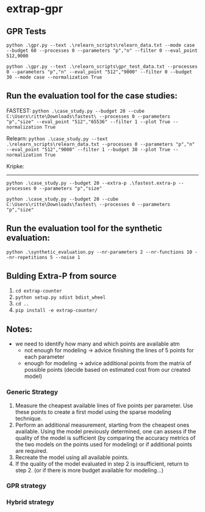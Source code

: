# extrap-gpr

## GPR Tests

`python .\gpr.py --text .\relearn_scripts\relearn_data.txt --mode case --budget 60 --processes 0 --parameters "p","n" --filter 0 --eval_point 512,9000`

`python .\gpr.py --text .\relearn_scripts\gpr_test_data.txt --processes 0 --parameters "p","n" --eval_point "512","9000" --filter 0 --budget 30 --mode case --normalization True`

## Run the evaluation tool for the case studies:

FASTEST: `python .\case_study.py --budget 20 --cube C:\Users\ritte\Downloads\fastest\ --processes 0 --parameters "p","size" --eval_point "512","65536" --filter 1 --plot True --normalization True`

Relearn: `python .\case_study.py --text .\relearn_scripts\relearn_data.txt --processes 0 --parameters "p","n" --eval_point "512","9000" --filter 1 --budget 30 --plot True --normalization True`

Kripke:


-------------------------------------------------------------------------------------------------------------------------

`python .\case_study.py --budget 20 --extra-p .\fastest.extra-p --processes 0 --parameters "p","size"`

`python .\case_study.py --budget 20 --cube C:\Users\ritte\Downloads\fastest\ --processes 0 --parameters "p","size"`

## Run the evaluation tool for the synthetic evaluation:

`python .\synthetic_evaluation.py --nr-parameters 2 --nr-functions 10 --nr-repetitions 5 --noise 1`

## Bulding Extra-P from source

1. `cd extrap-counter`
2. `python setup.py sdist bdist_wheel`
3. `cd ..`
4. `pip install -e extrap-counter/`

## Notes:

* we need to identify how many and which points are available atm
    * not enough for modeling -> advice finishing the lines of 5 points for each parameter
    * enough for modeling -> advice additional points from the matrix of possible points (decide based on estimated cost from our created model)


### Generic Strategy

1. Measure the cheapest available lines of five points per
parameter. Use these points to create a first model using
the sparse modeling technique.
2. Perform an additional measurement, starting from the
cheapest ones available. Using the model previously determined,
one can assess if the quality of the model is
sufficient (by comparing the accuracy metrics of the two models on the points used for modeling) or if additional points are required.
3. Recreate the model using all available points.
4. If the quality of the model evaluated in step 2 is insufficient,
return to step 2. (or if there is more budget available for modeling...)

### GPR strategy

### Hybrid strategy